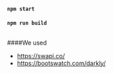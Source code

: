 #### `npm start`
#### `npm run build`

##
####We used 

- https://swapi.co/
- https://bootswatch.com/darkly/
